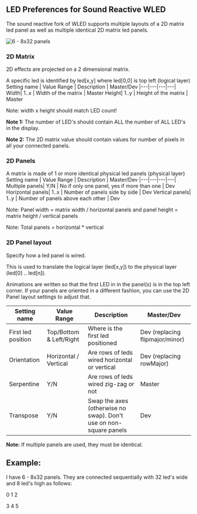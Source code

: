 
## LED Preferences for Sound Reactive WLED

The sound reactive fork of WLED supports multiple layouts of a 2D matrix led panel as well as multiple identical 2D matrix led panels.

![6 - 8x32 panels](https://github.com/atuline/WLED/blob/assets/media/panels1.jpg?raw=true)

### 2D Matrix
2D effects are projected on a 2 dimensional matrix. 

A specific led is identified by led[x,y] where led[0,0] is top left (logical layer)
Setting name | Value Range | Description | Master/Dev
|---|---|---|---|
Width| 1..x | Width of the matrix | Master
Height| 1..y | Height of the matrix | Master

Note: width x height should match LED count!

**Note 1:** The number of LED's should contain ALL the number of ALL LED's in the display.

**Note 2:** The 2D matrix value should contain values for number of pixels in all your connected panels.

### 2D Panels
A matrix is made of 1 or more identical physical led panels (physical layer)
Setting name | Value Range | Description | Master/Dev
|---|---|---|---|
Multiple panels| Y/N | No if only one panel, yes if more than one | Dev
Horizontal panels| 1..x | Number of panels side by side | Dev 
Vertical panels| 1..y | Number of panels above each other | Dev

Note: Panel width = matrix width / horizontal panels and panel height = matrix height / vertical panels

Note: Total panels = horizontal * vertical

### 2D Panel layout
Specify how a led panel is wired.

This is used to translate the logical layer (led[x,y]) to the physical layer (led[0] .. led[n]).

Animations are written so that the first LED in in the panel(s) is in the top left corner. If your panels are oriented in a different fashion, you can use the 2D Panel layout settings to adjust that.

Setting name | Value Range | Description | Master/Dev
|---|---|---|---|
First led position| Top/Bottom & Left/Right | Where is the first led positioned | Dev (replacing flipmajor/minor)
Orientation| Horizontal / Vertical | Are rows of leds wired horizontal or vertical | Dev (replacing rowMajor)
Serpentine| Y/N | Are rows of leds wired zig-zag or not | Master
Transpose| Y/N | Swap the axes (otherwise no swap). Don't use on non-square panels | Dev


**Note:** If multiple panels are used, they must be identical.

## Example: 

I have 6 - 8x32 panels. They are connected sequentially with 32 led's wide and 8 led's high as follows:

0 1 2

3 4 5




